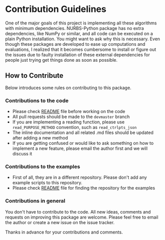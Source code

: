 # Contribution Guidelines

One of the major goals of this project is implementing all these algorithms with minimum dependencies. NURBS-Python 
package has no extra dependencies, like NumPy or similar, and all code can be executed on a plain Python installation. 
You might want to ask why this is necessary. Even though these packages are developed to ease up computations and 
evaluations, I realized that it becomes cumbersome to install or figure out the issues due to faulty installation of 
these external dependencies for people just trying get things done as soon as possible.

## How to Contribute

Below introduces some rules on contributing to this package.

### Contributions to the code

* Please check [README](README.rst) file before working on the code
* All pull requests should be made to the `devmaster` branch
* If you are implementing a reading function, please use `read_PURPOSE_METHOD` convention, such as `read_ctrlpts_json`
* The inline documentation and all related .md files should be updated after adding a new method
* If you are getting confused or would like to ask something on how to implement a new feature, please email the author 
first and we will discuss it

### Contributions to the examples

* First of all, they are in a different repository. Please don't add any example scripts to this repository.
* Please check [README](README.rst) file for finding the repository for the examples

### Contributions in general

You don't have to contribute to the code. All new ideas, comments and requests on improving this package are welcome. 
Please feel free to email the author or create a new issue on the issue tracker.

Thanks in advance for your contributions and comments.
